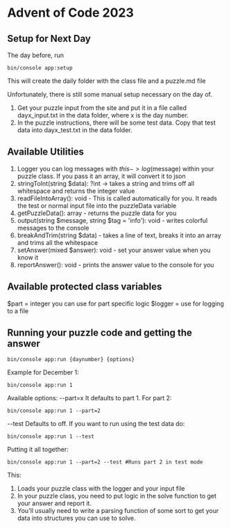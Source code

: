 # Advent of Code 2023

## Setup for Next Day
The day before, run

```
bin/console app:setup
```
This will create the daily folder with the class file and a puzzle.md file

Unfortunately, there is still some manual setup necessary on the day of.
1. Get your puzzle input from the site and put it in a file called dayx_input.txt in the data folder, where x is the day number.
2. In the puzzle instructions, there will be some test data.  Copy that test data into dayx_test.txt in the data folder.

## Available Utilities
1. Logger  you can log messages with $this->log($message) within your puzzle class.  If you pass it an array, it will convert it to json
2. stringToInt(string $data): ?int -> takes a string and trims off all whitespace and returns the integer value
3. readFileIntoArray(): void - This is called automatically for you. It reads the test or normal input file into the puzzleData variable
4. getPuzzleData(): array - returns the puzzle data for you
5. output(string $message, string $tag = 'info'): void - writes colorful messages to the console
6. breakAndTrim(string $data) - takes a line of text, breaks it into an array and trims all the whitespace
7. setAnswer(mixed $answer): void - set your answer value when you know it
8. reportAnswer(): void - prints the answer value to the console for you

## Available protected class variables
$part = integer you can use for part specific logic
$logger = use for logging to a file

## Running your puzzle code and getting the answer
```
bin/console app:run {daynumber} {options}

```
Example for December 1:
```
bin/console app:run 1
```
Available options:
--part=x  It defaults to part 1.  For part 2:
```
bin/console app:run 1 --part=2
```
--test Defaults to off.  If you want to run using the test data do:
```
bin/console app:run 1 --test
```

Putting it all together:
```
bin/console app:run 1 --part=2 --test #Runs part 2 in test mode

```
This:
1. Loads your puzzle class with the logger and your input file
2. In your puzzle class, you need to put logic in the solve function to get your answer and report it.
3. You'll usually need to write a parsing function of some sort to get your data into structures you can use to solve.
